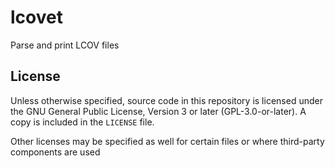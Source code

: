 # lcovet

Parse and print LCOV files

## License

Unless otherwise specified, source code in this repository is licensed under the GNU General Public License, Version 3 or later (GPL-3.0-or-later).
A copy is included in the `LICENSE` file.

Other licenses may be specified as well for certain files or where third-party components are used
